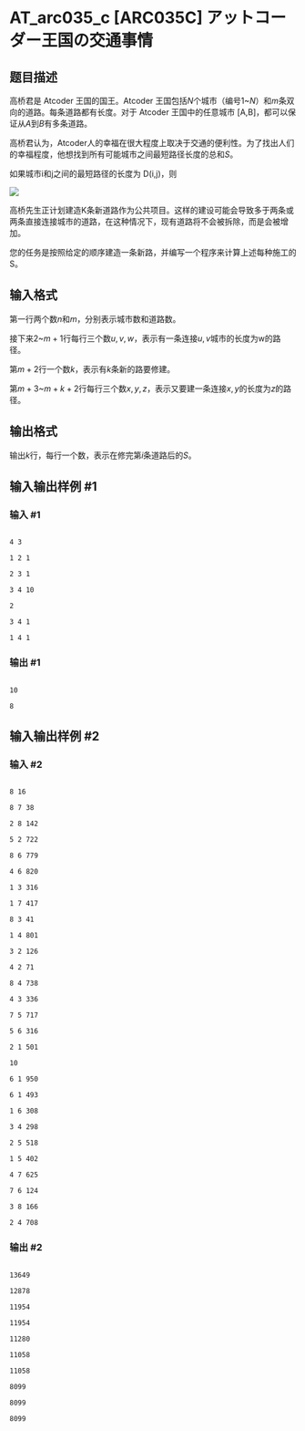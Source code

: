 # AT_arc035_c [ARC035C] アットコーダー王国の交通事情

## 题目描述

高桥君是 Atcoder 王国的国王。Atcoder 王国包括$N$个城市（编号$1$~$N$）和$m$条双向的道路。每条道路都有长度。对于 Atcoder 王国中的任意城市 [A,B]，都可以保证从$A$到$B$有多条道路。

高桥君认为，Atcoder人的幸福在很大程度上取决于交通的便利性。为了找出人们的幸福程度，他想找到所有可能城市之间最短路径长度的总和$S$。

如果城市i和j之间的最短路径的长度为 D(i,j)，则

![](https://cdn.luogu.com.cn/upload/vjudge_pic/AT1215/c6cb071ff4a2960ab2be46d08083e517ddb9f45e.png)

高桥先生正计划建造K条新道路作为公共项目。这样的建设可能会导致多于两条或两条直接连接城市的道路，在这种情况下，现有道路将不会被拆除，而是会被增加。

您的任务是按照给定的顺序建造一条新路，并编写一个程序来计算上述每种施工的S。

## 输入格式

第一行两个数$n$和$m$，分别表示城市数和道路数。  
接下来$2$~$m+1$行每行三个数$u,v,w$，表示有一条连接$u,v$城市的长度为w的路径。  
第$m+2$行一个数$k$，表示有$k$条新的路要修建。  
第$m+3$~$m+k+2$行每行三个数$x,y,z$，表示又要建一条连接$x,y$的长度为$z$的路径。

## 输出格式

输出$k$行，每行一个数，表示在修完第$i$条道路后的$S$。

## 输入输出样例 #1

### 输入 #1

```
4 3
1 2 1
2 3 1
3 4 10
2
3 4 1
1 4 1
```

### 输出 #1

```
10
8
```

## 输入输出样例 #2

### 输入 #2

```
8 16
8 7 38
2 8 142
5 2 722
8 6 779
4 6 820
1 3 316
1 7 417
8 3 41
1 4 801
3 2 126
4 2 71
8 4 738
4 3 336
7 5 717
5 6 316
2 1 501
10
6 1 950
6 1 493
1 6 308
3 4 298
2 5 518
1 5 402
4 7 625
7 6 124
3 8 166
2 4 708
```

### 输出 #2

```
13649
12878
11954
11954
11280
11058
11058
8099
8099
8099
```